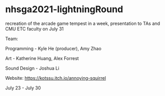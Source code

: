 # nhsga2021-lightningRound
recreation of the arcade game tempest in a week, presentation to TAs and CMU ETC faculty on July 31

Team: 

Programming - Kyle He (producer), Amy Zhao

Art - Katherine Huang, Alex Forrest

Sound Design - Joshua Li

Website: https://kotssu.itch.io/annoying-squirrel

July 23 - July 30
